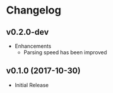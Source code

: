 # Changelog

## v0.2.0-dev

- Enhancements
    - Parsing speed has been improved

## v0.1.0 (2017-10-30)

- Initial Release
